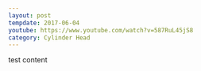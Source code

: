 ```yaml
---
layout: post
tempdate: 2017-06-04
youtube: https://www.youtube.com/watch?v=587RuL45jS8
category: Cylinder Head
---
```

test content